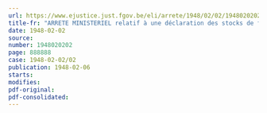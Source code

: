 ```yaml
---
url: https://www.ejustice.just.fgov.be/eli/arrete/1948/02/02/1948020202/justel
title-fr: "ARRETE MINISTERIEL relatif à une déclaration des stocks de farine détenus par les boulangers, boulangers-pâtissiers et pâtissiers"
date: 1948-02-02
source:
number: 1948020202
page: 888888
case: 1948-02-02/02
publication: 1948-02-06
starts:
modifies:
pdf-original:
pdf-consolidated:
---
```


